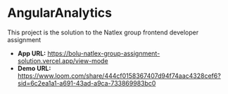 # AngularAnalytics

This project is the solution to the Natlex group frontend developer assignment

- **App URL:** https://bolu-natlex-group-assignment-solution.vercel.app/view-mode
- **Demo URL:** https://www.loom.com/share/444cf0158367407d94f74aac4328cef6?sid=6c2ea1a1-a691-43ad-a9ca-733869983bc0
